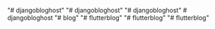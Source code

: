 "# djangobloghost" 
"# djangobloghost" 
"# djangobloghost" 
#   d j a n g o b l o g h o s t  
 "# blog" 
"# flutterblog" 
"# flutterblog" 
"# flutterblog" 
